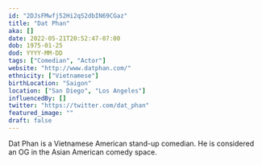```yaml
---
id: "2DJsFMwfj52Hi2qS2dbIN69CGaz"
title: "Dat Phan"
aka: []
date: 2022-05-21T20:52:47-07:00
dob: 1975-01-25
dod: YYYY-MM-DD
tags: ["Comedian", "Actor"]
website: "http://www.datphan.com/"
ethnicity: ["Vietnamese"]
birthLocation: "Saigon"
location: ["San Diego", "Los Angeles"]
influencedBy: []
twitter: "https://twitter.com/dat_phan"
featured_image: ""
draft: false
---
```


Dat Phan is a Vietnamese American stand-up comedian. He is considered an OG in
the Asian American comedy space.
